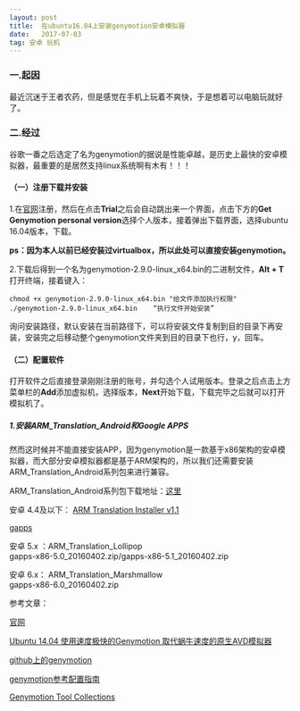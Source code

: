 ```yaml
---
layout: post
title:  在ubuntu16.04上安装genymotion安卓模拟器
date:   2017-07-03
tag: 安卓 玩机
---
```

### 一.起因

最近沉迷于王者农药，但是感觉在手机上玩着不爽快，于是想着可以电脑玩就好了。

### 二.经过

谷歌一番之后选定了名为genymotion的据说是性能卓越，是历史上最快的安卓模拟器，最重要的是居然支持linux系统啊有木有！！！

#### （一）注册下载并安装

   1.在[官网](https://www.genymotion.com/)注册，然后在点击**Trial**之后会自动跳出来一个界面，点击下方的**Get Genymotion personal version**选择个人版本，接着弹出下载界面，选择ubuntu 16.04版本，下载。
  
**ps：因为本人以前已经安装过virtualbox，所以此处可以直接安装genymotion。**

   2.下载后得到一个名为genymotion-2.9.0-linux_x64.bin的二进制文件，**Alt + T**打开终端，接着键入：

	chmod +x genymotion-2.9.0-linux_x64.bin "给文件添加执行权限"
	./genymotion-2.9.0-linux_x64.bin	“执行文件开始安装”
	
询问安装路径，默认安装在当前路径下，可以将安装文件复制到目的目录下再安装，安装完之后移动整个genymotion文件夹到目的目录下也行，y，回车。

#### （二）配置软件

   打开软件之后直接登录刚刚注册的账号，并勾选个人试用版本。登录之后点击上方菜单栏的**Add**添加虚拟机，选择版本，**Next**开始下载，下载完毕之后就可以打开模拟机了。

##### 1.安装ARM_Translation_Android和Google APPS

然而这时候并不能直接安装APP，因为genymotion是一款基于x86架构的安卓模拟器，而大部分安卓模拟器都是基于ARM架构的，所以我们还需要安装ARM_Translation_Android系列包来进行兼容。

ARM_Translation_Android系列包下载地址：[这里](https://mega.nz/#F!JhcFwKpC!yfhfeUzvIZoSdBgfdZ9Ygg)

安卓 4.4及以下： [ARM Translation Installer v1.1](http://www.mirrorcreator.com/files/0ZIO8PME/Genymotion-ARM-Translation_v1.1.zip_links) 

[gapps](https://www.androidfilehost.com/?fid=95832962473395379)

安卓 5.x ：ARM_Translation_Lollipop    
gapps-x86-5.0_20160402.zip/gapps-x86-5.1_20160402.zip


安卓 6.x： ARM_Translation_Marshmallow   
gapps-x86-6.0_20160402.zip








   






参考文章：

[官网](https://www.genymotion.com/help/desktop/faq/#google-play-services)

[Ubuntu 14.04 使用速度极快的Genymotion 取代蜗牛速度的原生AVD模拟器](http://blog.csdn.net/tecn14/article/details/27566599)

[github上的genymotion](https://gist.github.com/wbroek/9321145)

[genymotion参考配置指南](http://www.snowdream.tech/2016/10/17/android-genymotion-install-and-settings/)

[Genymotion Tool Collections](http://23pin.logdown.com/posts/697026)

